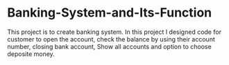 # Banking-System-and-Its-Function
This project is to create banking system. In this project I designed code for customer to open the account, check the balance by using their account number, closing bank account, Show all accounts and option to choose deposite money.
